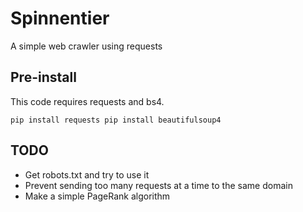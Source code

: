Spinnentier
===========

A simple web crawler using requests

## Pre-install

This code requires requests and bs4.

``pip install requests
pip install beautifulsoup4``


## TODO 

* Get robots.txt and try to use it
* Prevent sending too many requests at a time to the same domain
* Make a simple PageRank algorithm
